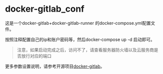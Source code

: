 # docker-gitlab_conf
这是一个docker-gitlab+docker-gitlab-runner 的docker-compose.yml配置文件。

按照注释配置自己的ip和账户密码等，然后docker-compose up -d 启动即可。

> 注意，如果启动完成之后，访问不了，请查看服务器防火墙以及云服务商是否放行对应的端口

更多参数设置说明，请参考开源项目[docker-gitlab](https://github.com/sameersbn/docker-gitlab)。
